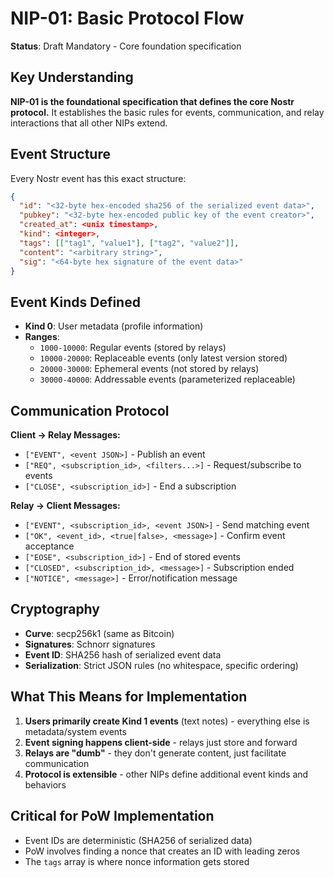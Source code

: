 # NIP-01: Basic Protocol Flow

**Status**: Draft Mandatory - Core foundation specification

## Key Understanding

**NIP-01 is the foundational specification that defines the core Nostr protocol.** It establishes the basic rules for events, communication, and relay interactions that all other NIPs extend.

## Event Structure

Every Nostr event has this exact structure:
```json
{
  "id": "<32-byte hex-encoded sha256 of the serialized event data>",
  "pubkey": "<32-byte hex-encoded public key of the event creator>", 
  "created_at": <unix timestamp>,
  "kind": <integer>,
  "tags": [["tag1", "value1"], ["tag2", "value2"]],
  "content": "<arbitrary string>",
  "sig": "<64-byte hex signature of the event data>"
}
```

## Event Kinds Defined

- **Kind 0**: User metadata (profile information)
- **Ranges**:
  - `1000-10000`: Regular events (stored by relays)
  - `10000-20000`: Replaceable events (only latest version stored)
  - `20000-30000`: Ephemeral events (not stored by relays)
  - `30000-40000`: Addressable events (parameterized replaceable)

## Communication Protocol

**Client → Relay Messages:**
- `["EVENT", <event JSON>]` - Publish an event
- `["REQ", <subscription_id>, <filters...>]` - Request/subscribe to events  
- `["CLOSE", <subscription_id>]` - End a subscription

**Relay → Client Messages:**
- `["EVENT", <subscription_id>, <event JSON>]` - Send matching event
- `["OK", <event_id>, <true|false>, <message>]` - Confirm event acceptance
- `["EOSE", <subscription_id>]` - End of stored events
- `["CLOSED", <subscription_id>, <message>]` - Subscription ended
- `["NOTICE", <message>]` - Error/notification message

## Cryptography

- **Curve**: secp256k1 (same as Bitcoin)
- **Signatures**: Schnorr signatures
- **Event ID**: SHA256 hash of serialized event data
- **Serialization**: Strict JSON rules (no whitespace, specific ordering)

## What This Means for Implementation

1. **Users primarily create Kind 1 events** (text notes) - everything else is metadata/system events
2. **Event signing happens client-side** - relays just store and forward
3. **Relays are "dumb"** - they don't generate content, just facilitate communication
4. **Protocol is extensible** - other NIPs define additional event kinds and behaviors

## Critical for PoW Implementation

- Event IDs are deterministic (SHA256 of serialized data)
- PoW involves finding a nonce that creates an ID with leading zeros
- The `tags` array is where nonce information gets stored
